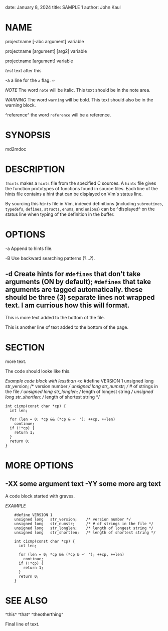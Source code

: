 date: January 8, 2024
title: SAMPLE 1
author: John Kaul

# NAME
projectname
[-abc argument]
variable

projectname
[argument]
[arg2]
variable

projectname
[argument]
variable


*test*
    text after this

-a
    a line for the `a` flag.
~

_NOTE_
    The word `note` will be italic.
    This text should be in the note area.

*WARNING*
    The word `warning` will be bold.
    This text should also be in the warning block.

^reference^
    the word `reference` will be a reference.

# SYNOPSIS
md2mdoc <mdfile> <mdocfile>

# DESCRIPTION
`fhints` makes a `hints` file from the specified C sources.  A `hints` file gives the function prototypes of functions found in source files.  Each line of the hints file contains a hint that can be displayed on Vim's status line.

By sourcing this `hints` file in Vim, indexed definitions (including `subroutines`, `typedefs`, `defines`, `structs`, `enums`, and `unions`) can be
^displayed^
on the status line when typing of the definition in the buffer.


# OPTIONS
-a
    Append to hints file.

-B
    Use backward searching patterns (?...?).

-d
    Create hints for `#defines` that don't take arguments (ON by
    default); `#defines` that take arguments are tagged automatically.
    these should be three (3) separate lines not wrapped
    text. I am currious how this will format.
-

This is more text added to the bottom of the file.

This is another line of text added to the bottom of the page.

# SECTION
more text.

The code should looke like this.

*Example code block with lessthan*
<c
    #define VERSION 1
    unsigned long   str_version;    /* version number */
    unsigned long   str_numstr;     /* # of strings in the file */
    unsigned long   str_longlen;    /* length of longest string */
    unsigned long   str_shortlen;   /* length of shortest string */

    int cicmp(const char *cp) {
      int len;

      for (len = 0; *cp && (*cp & ~' '); ++cp, ++len)
        continue;
      if (!*cp) {
        return 1;
      }
      return 0;
    }
>

# MORE OPTIONS
-XX
  some argument text
-YY
  some more arg text
-

A code block started with graves.

_EXAMPLE_
```
    #define VERSION 1
    unsigned long   str_version;    /* version number */
    unsigned long   str_numstr;     /* # of strings in the file */
    unsigned long   str_longlen;    /* length of longest string */
    unsigned long   str_shortlen;   /* length of shortest string */

    int cicmp(const char *cp) {
      int len;

      for (len = 0; *cp && (*cp & ~' '); ++cp, ++len)
        continue;
      if (!*cp) {
        return 1;
      }
      return 0;
    }
```

# SEE ALSO
^this^
^that^
^theotherthing^

Final line of text.
